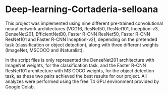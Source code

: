 # Deep-learning-Cortaderia-selloana

This project was implemented using nine different pre-trained convolutional neural network architectures (VGG16, ResNet50, ResNet101, Inception-v3, DenseNet201, EfficientNetB0, Faster R-CNN ResNet50, Faster R-CNN ResNet101 and Faster R-CNN Inception-v2), depending on the pretended task (classification or object detection), along with three different weights (ImageNet, MSCOCO and iNaturalist).

In the script files is only represented the DenseNet201 architecture with ImageNet weights, for the classification task, and the Faster R-CNN ResNet101 architecture with MS COCO weights, for the object detection task, as these two pairs achieved the best results for our project. All analyzes were performed using the free T4 GPU environment provided by Google Colab.
